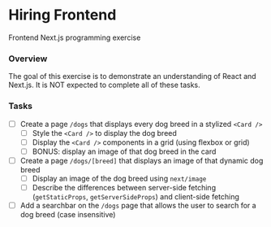 # Hiring Frontend

Frontend Next.js programming exercise

### Overview

The goal of this exercise is to demonstrate an understanding of React and Next.js. It is NOT expected to complete all of these tasks.

### Tasks

- [ ] Create a page `/dogs` that displays every dog breed in a stylized `<Card />`
  - [ ] Style the `<Card />` to display the dog breed
  - [ ] Display the `<Card />` components in a grid (using flexbox or grid)
  - [ ] BONUS: display an image of that dog breed in the card
- [ ] Create a page `/dogs/[breed]` that displays an image of that dynamic dog breed
  - [ ] Display an image of the dog breed using `next/image`
  - [ ] Describe the differences between server-side fetching (`getStaticProps`, `getServerSideProps`) and client-side fetching
- [ ] Add a searchbar on the `/dogs` page that allows the user to search for a dog breed (case insensitive)
